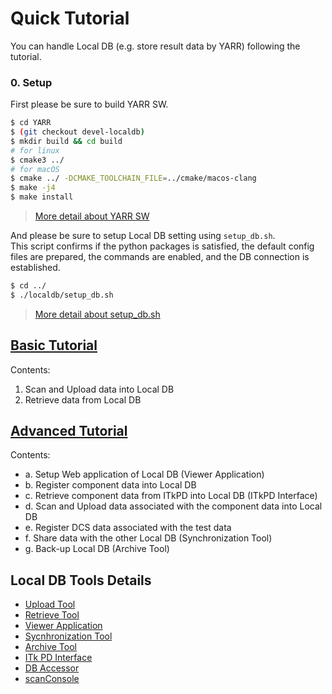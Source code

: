 # Quick Tutorial

You can handle Local DB (e.g. store result data by YARR) following the tutorial.

### 0. Setup

First please be sure to build YARR SW. <br>

```bash
$ cd YARR
$ (git checkout devel-localdb)
$ mkdir build && cd build
# for linux
$ cmake3 ../                                             
# for macOS
$ cmake ../ -DCMAKE_TOOLCHAIN_FILE=../cmake/macos-clang 
$ make -j4
$ make install
```
> [More detail about YARR SW](https://yarr.readthedocs.io/en/latest/)

And please be sure to setup Local DB setting using `setup_db.sh`. <br>
This script confirms if the python packages is satisfied, the default config files are prepared, the commands are enabled, and the DB connection is established. <br>

```bash
$ cd ../
$ ./localdb/setup_db.sh
```
> [More detail about setup_db.sh](setup-db.md)


## [Basic Tutorial](basic-tutorial.md)

Contents:

1. Scan and Upload data into Local DB
2. Retrieve data from Local DB

## [Advanced Tutorial](advanced-tutorial.md)

Contents:

- a. Setup Web application of Local DB (Viewer Application)
- b. Register component data into Local DB
- c. Retrieve component data from ITkPD into Local DB (ITkPD Interface)
- d. Scan and Upload data associated with the component data into Local DB
- e. Register DCS data associated with the test data
- f. Share data with the other Local DB (Synchronization Tool)
- g. Back-up Local DB (Archive Tool)

## Local DB Tools Details

- [Upload Tool](upload.md)
- [Retrieve Tool](retrieve.md)
- [Viewer Application](viewer.md)
- [Sycnhronization Tool](sync.md)
- [Archive Tool](archive.md)
- [ITk PD Interface](itkpd-interface.md)
- [DB Accessor](accessor.md)
- [scanConsole](scanconsole.md)
